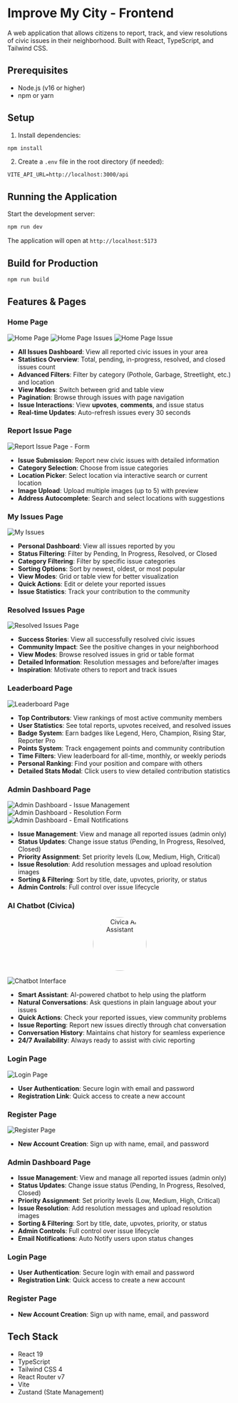 # Improve My City - Frontend

A web application that allows citizens to report, track, and view resolutions of civic issues in their neighborhood. Built with React, TypeScript, and Tailwind CSS.

## Prerequisites

- Node.js (v16 or higher)
- npm or yarn

## Setup

1. Install dependencies:
```bash
npm install
```

2. Create a `.env` file in the root directory (if needed):
```env
VITE_API_URL=http://localhost:3000/api
```

## Running the Application

Start the development server:
```bash
npm run dev
```

The application will open at `http://localhost:5173`

## Build for Production

```bash
npm run build
```

## Features & Pages

### Home Page

![Home Page](./screenshots/home-page.png)
![Home Page Issues](./screenshots/home-page-2.png)
![Home Page Issue](./screenshots/home-page-issue.png)

- **All Issues Dashboard**: View all reported civic issues in your area
- **Statistics Overview**: Total, pending, in-progress, resolved, and closed issues count
- **Advanced Filters**: Filter by category (Pothole, Garbage, Streetlight, etc.) and location
- **View Modes**: Switch between grid and table view
- **Pagination**: Browse through issues with page navigation
- **Issue Interactions**: View **upvotes**, **comments**, and issue status
- **Real-time Updates**: Auto-refresh issues every 30 seconds

### Report Issue Page

![Report Issue Page - Form](./screenshots/report-issue.png)

- **Issue Submission**: Report new civic issues with detailed information
- **Category Selection**: Choose from issue categories
- **Location Picker**: Select location via interactive search or current location
- **Image Upload**: Upload multiple images (up to 5) with preview
- **Address Autocomplete**: Search and select locations with suggestions

### My Issues Page

![My Issues](./screenshots/my-issues.png)

- **Personal Dashboard**: View all issues reported by you
- **Status Filtering**: Filter by Pending, In Progress, Resolved, or Closed
- **Category Filtering**: Filter by specific issue categories
- **Sorting Options**: Sort by newest, oldest, or most popular
- **View Modes**: Grid or table view for better visualization
- **Quick Actions**: Edit or delete your reported issues
- **Issue Statistics**: Track your contribution to the community

### Resolved Issues Page

![Resolved Issues Page](./screenshots/resolved.png)

- **Success Stories**: View all successfully resolved civic issues
- **Community Impact**: See the positive changes in your neighborhood
- **View Modes**: Browse resolved issues in grid or table format
- **Detailed Information**: Resolution messages and before/after images
- **Inspiration**: Motivate others to report and track issues

### Leaderboard Page

![Leaderboard Page](./screenshots/leaderboard.png)

- **Top Contributors**: View rankings of most active community members
- **User Statistics**: See total reports, upvotes received, and resolved issues
- **Badge System**: Earn badges like Legend, Hero, Champion, Rising Star, Reporter Pro
- **Points System**: Track engagement points and community contribution
- **Time Filters**: View leaderboard for all-time, monthly, or weekly periods
- **Personal Ranking**: Find your position and compare with others
- **Detailed Stats Modal**: Click users to view detailed contribution statistics

### Admin Dashboard Page

![Admin Dashboard - Issue Management](./screenshots/admin-dashboard.png)
![Admin Dashboard - Resolution Form](./screenshots/admin-resolution.png)
![Admin Dashboard - Email Notifications](./screenshots/admin-email.png)

- **Issue Management**: View and manage all reported issues (admin only)
- **Status Updates**: Change issue status (Pending, In Progress, Resolved, Closed)
- **Priority Assignment**: Set priority levels (Low, Medium, High, Critical)
- **Issue Resolution**: Add resolution messages and upload resolution images
- **Sorting & Filtering**: Sort by title, date, upvotes, priority, or status
- **Admin Controls**: Full control over issue lifecycle

### AI Chatbot (Civica)

<div align="center">
  <img src="./public/civica.png" alt="Civica AI Assistant" width="120" height="120" style="border-radius: 50%;" />
</div>

![Chatbot Interface](./screenshots/chatbot.png)

- **Smart Assistant**: AI-powered chatbot to help using the platform
- **Natural Conversations**: Ask questions in plain language about your issues
- **Quick Actions**: Check your reported issues, view community problems
- **Issue Reporting**: Report new issues directly through chat conversation
- **Conversation History**: Maintains chat history for seamless experience
- **24/7 Availability**: Always ready to assist with civic reporting

### Login Page

![Login Page](./screenshots/login.png)

- **User Authentication**: Secure login with email and password
- **Registration Link**: Quick access to create a new account

### Register Page

![Register Page](./screenshots/register.png)

- **New Account Creation**: Sign up with name, email, and password

### Admin Dashboard Page
- **Issue Management**: View and manage all reported issues (admin only)
- **Status Updates**: Change issue status (Pending, In Progress, Resolved, Closed)
- **Priority Assignment**: Set priority levels (Low, Medium, High, Critical)
- **Issue Resolution**: Add resolution messages and upload resolution images
- **Sorting & Filtering**: Sort by title, date, upvotes, priority, or status
- **Admin Controls**: Full control over issue lifecycle
- **Email Notifications**: Auto Notify users upon status changes

### Login Page
- **User Authentication**: Secure login with email and password
- **Registration Link**: Quick access to create a new account

### Register Page
- **New Account Creation**: Sign up with name, email, and password

## Tech Stack

- React 19
- TypeScript
- Tailwind CSS 4
- React Router v7
- Vite
- Zustand (State Management)
